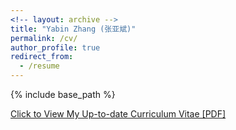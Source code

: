 ```yaml
---
<!-- layout: archive -->
title: "Yabin Zhang (张亚斌)"
permalink: /cv/
author_profile: true
redirect_from:
  - /resume
---
```


{% include base_path %}

[Click to View My Up-to-date Curriculum Vitae [PDF]](http://YBZh.github.io/files/yabinzhang_cv.pdf)

